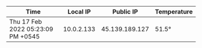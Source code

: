 | Time     | Local IP | Public IP | Temperature |
| ----------- | ----------- | ----------- | ----------- |
| Thu 17 Feb 2022 05:23:09 PM +0545      | 10.0.2.133     | 45.139.189.127  | 51.5° |
